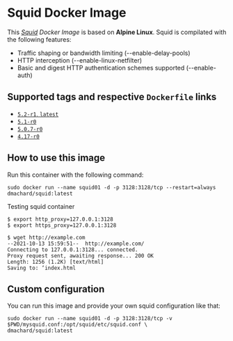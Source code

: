 # Squid Docker Image 

This *[Squid](http://www.squid-cache.org/) Docker Image* is based on **Alpine Linux**.
Squid is compilated with the following features:
- Traffic shaping or bandwidth limiting (--enable-delay-pools)
- HTTP interception (--enable-linux-netfilter)
- Basic and digest HTTP authentication schemes supported (--enable-auth)

## Supported tags and respective `Dockerfile` links

- [`5.2-r1`, `latest`](https://github.com/dmachard/squid-docker/tree/main/5.2)
- [`5.1-r0`](https://github.com/dmachard/squid-docker/tree/main/5.1)
- [`5.0.7-r0`](https://github.com/dmachard/squid-docker/tree/main/5.0.7)
- [`4.17-r0`](https://github.com/dmachard/squid-docker/tree/main/4.17)

## How to use this image

Run this container with the following command:

```
sudo docker run --name squid01 -d -p 3128:3128/tcp --restart=always dmachard/squid:latest
```

Testing squid container

```
$ export http_proxy=127.0.0.1:3128
$ export https_proxy=127.0.0.1:3128

$ wget http://example.com
--2021-10-13 15:59:51--  http://example.com/
Connecting to 127.0.0.1:3128... connected.
Proxy request sent, awaiting response... 200 OK
Length: 1256 (1.2K) [text/html]
Saving to: ‘index.html
```

## Custom configuration

You can run this image and provide your own squid configuration like that:

```
sudo docker run --name squid01 -d -p 3128:3128/tcp -v $PWD/mysquid.conf:/opt/squid/etc/squid.conf \
dmachard/squid:latest
```
